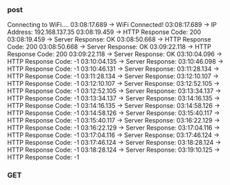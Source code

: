 ### post
Connecting to WiFi....
03:08:17.689 -> WiFi Connected!
03:08:17.689 -> IP Address: 192.168.137.35
03:08:19.459 -> HTTP Response Code: 200
03:08:19.459 -> Server Response: OK
03:08:50.668 -> HTTP Response Code: 200
03:08:50.668 -> Server Response: OK
03:09:22.118 -> HTTP Response Code: 200
03:09:22.118 -> Server Response: OK
03:10:04.096 -> HTTP Response Code: -1
03:10:04.135 -> Server Response: 
03:10:46.098 -> HTTP Response Code: -1
03:10:46.131 -> Server Response: 
03:11:28.134 -> HTTP Response Code: -1
03:11:28.134 -> Server Response: 
03:12:10.107 -> HTTP Response Code: -1
03:12:10.107 -> Server Response: 
03:12:52.105 -> HTTP Response Code: -1
03:12:52.105 -> Server Response: 
03:13:34.137 -> HTTP Response Code: -1
03:13:34.137 -> Server Response: 
03:14:16.135 -> HTTP Response Code: -1
03:14:16.135 -> Server Response: 
03:14:58.126 -> HTTP Response Code: -1
03:14:58.126 -> Server Response: 
03:15:40.117 -> HTTP Response Code: -1
03:15:40.117 -> Server Response: 
03:16:22.129 -> HTTP Response Code: -1
03:16:22.129 -> Server Response: 
03:17:04.116 -> HTTP Response Code: -1
03:17:04.116 -> Server Response: 
03:17:46.124 -> HTTP Response Code: -1
03:17:46.124 -> Server Response: 
03:18:28.124 -> HTTP Response Code: -1
03:18:28.124 -> Server Response: 
03:19:10.125 -> HTTP Response Code: -1
 


### GET

